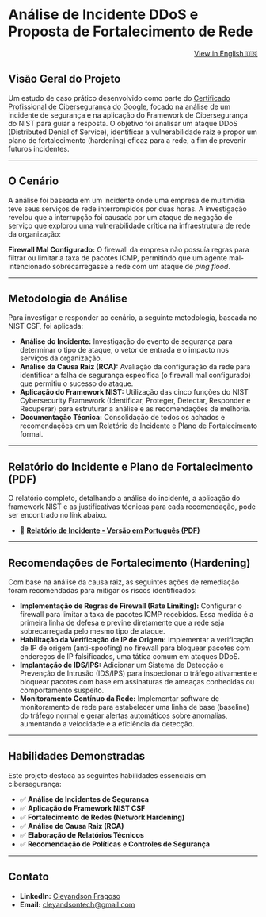 # Análise de Incidente DDoS e Proposta de Fortalecimento de Rede

<div align="right">
<a href="./README.md">View in English 🇺🇸</a>
</div>

## Visão Geral do Projeto

Um estudo de caso prático desenvolvido como parte do [Certificado Profissional de Cibersegurança do Google](https://www.coursera.org/google-certificates/cybersecurity-certificate), focado na análise de um incidente de segurança e na aplicação do Framework de Cibersegurança do NIST para guiar a resposta. O objetivo foi analisar um ataque DDoS (Distributed Denial of Service), identificar a vulnerabilidade raiz e propor um plano de fortalecimento (hardening) eficaz para a rede, a fim de prevenir futuros incidentes.

---

## O Cenário

A análise foi baseada em um incidente onde uma empresa de multimídia teve seus serviços de rede interrompidos por duas horas. A investigação revelou que a interrupção foi causada por um ataque de negação de serviço que explorou uma vulnerabilidade crítica na infraestrutura de rede da organização:

**Firewall Mal Configurado:** O firewall da empresa não possuía regras para filtrar ou limitar a taxa de pacotes ICMP, permitindo que um agente mal-intencionado sobrecarregasse a rede com um ataque de *ping flood*.

---

## Metodologia de Análise

Para investigar e responder ao cenário, a seguinte metodologia, baseada no NIST CSF, foi aplicada:

* **Análise do Incidente:** Investigação do evento de segurança para determinar o tipo de ataque, o vetor de entrada e o impacto nos serviços da organização.
* **Análise da Causa Raiz (RCA):** Avaliação da configuração da rede para identificar a falha de segurança específica (o firewall mal configurado) que permitiu o sucesso do ataque.
* **Aplicação do Framework NIST:** Utilização das cinco funções do NIST Cybersecurity Framework (Identificar, Proteger, Detectar, Responder e Recuperar) para estruturar a análise e as recomendações de melhoria.
* **Documentação Técnica:** Consolidação de todos os achados e recomendações em um Relatório de Incidente e Plano de Fortalecimento formal.

---

## Relatório do Incidente e Plano de Fortalecimento (PDF)

O relatório completo, detalhando a análise do incidente, a aplicação do framework NIST e as justificativas técnicas para cada recomendação, pode ser encontrado no link abaixo.

* 📄 **[Relatório de Incidente - Versão em Português (PDF)](https://github.com/cleyandson/ddos-incident-analysis-nist/blob/da28bdfda99de9a8d2da51ee9aee02d992fc4e7d/Documents/%5BPT-BR%5D%20Incident%20report%20analysis.pdf)**

---

## Recomendações de Fortalecimento (Hardening)

Com base na análise da causa raiz, as seguintes ações de remediação foram recomendadas para mitigar os riscos identificados:

* **Implementação de Regras de Firewall (Rate Limiting):** Configurar o firewall para limitar a taxa de pacotes ICMP recebidos. Essa medida é a primeira linha de defesa e previne diretamente que a rede seja sobrecarregada pelo mesmo tipo de ataque.
* **Habilitação da Verificação de IP de Origem:** Implementar a verificação de IP de origem (anti-spoofing) no firewall para bloquear pacotes com endereços de IP falsificados, uma tática comum em ataques DDoS.
* **Implantação de IDS/IPS:** Adicionar um Sistema de Detecção e Prevenção de Intrusão (IDS/IPS) para inspecionar o tráfego ativamente e bloquear pacotes com base em assinaturas de ameaças conhecidas ou comportamento suspeito.
* **Monitoramento Contínuo da Rede:** Implementar software de monitoramento de rede para estabelecer uma linha de base (baseline) do tráfego normal e gerar alertas automáticos sobre anomalias, aumentando a velocidade e a eficiência da detecção.

---

## Habilidades Demonstradas

Este projeto destaca as seguintes habilidades essenciais em cibersegurança:

-   ✅ **Análise de Incidentes de Segurança**
-   ✅ **Aplicação do Framework NIST CSF**
-   ✅ **Fortalecimento de Redes (Network Hardening)**
-   ✅ **Análise de Causa Raiz (RCA)**
-   ✅ **Elaboração de Relatórios Técnicos**
-   ✅ **Recomendação de Políticas e Controles de Segurança**

---

## Contato

* **LinkedIn:** [Cleyandson Fragoso](https://www.linkedin.com/in/cleyandson-fragoso/)
* **Email:** cleyandsontech@gmail.com

